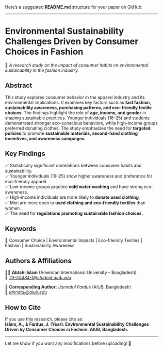 Here’s a suggested **README.md** structure for your paper on GitHub:

---

# **Environmental Sustainability Challenges Driven by Consumer Choices in Fashion**  
📄 *A research study on the impact of consumer habits on environmental sustainability in the fashion industry.*

## **Abstract**  
This study explores consumer behavior in the apparel industry and its environmental implications. It examines key factors such as **fast fashion, sustainability awareness, purchasing patterns, and eco-friendly textile choices**. The findings highlight the role of **age, income, and gender** in shaping sustainable practices. Younger individuals (16–25) and students demonstrated stronger eco-conscious behaviors, while high-income groups preferred donating clothes. The study emphasizes the need for **targeted policies** to promote **sustainable materials, second-hand clothing incentives, and awareness campaigns**.

## **Key Findings**  
✅ Statistically significant correlations between consumer habits and sustainability.  
✅ Younger individuals (16–25) show higher awareness and preference for eco-friendly apparel.  
✅ Low-income groups practice **cold water washing** and have strong eco-awareness.  
✅ High-income individuals are more likely to **donate used clothing**.  
✅ Men are more open to **used clothing and eco-friendly textiles** than women.  
✅ The need for **regulations promoting sustainable fashion choices**.  

## **Keywords**  
📌 Consumer Choice | Environmental Impacts | Eco-friendly Textiles | Fashion | Sustainability Awareness  

## **Authors & Affiliations**  
👨‍🎓 **Abtahi Islam** (American International University – Bangladesh)  
📧 *[23-50434-1@student.aiub.edu](mailto:23-50434-1@student.aiub.edu)*  

📖 **Corresponding Author:** *Jannatul Fardus* (AIUB, Bangladesh)  
📧 *[jannatul@aiub.edu](mailto:jannatul@aiub.edu)*  

## **How to Cite**  
If you use this research, please cite as:  
**Islam, A., & Fardus, J. (Year). Environmental Sustainability Challenges Driven by Consumer Choices in Fashion. AIUB, Bangladesh.**  

---

Let me know if you want any modifications before uploading! 🚀
